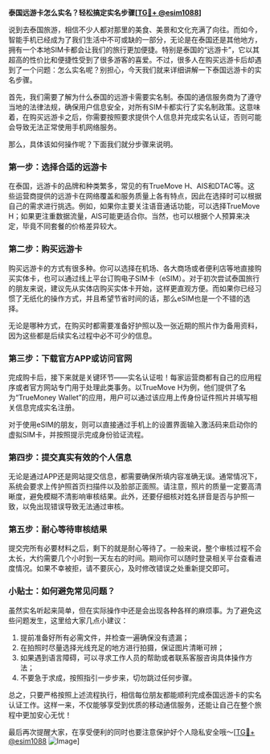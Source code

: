 **泰国远游卡怎么实名？轻松搞定实名步骤[[TG💪+ @esim1088](https://t.me/s/esim1088)]**

说到去泰国旅游，相信不少人都对那里的美食、美景和文化充满了向往。而如今，智能手机已经成为了我们生活中不可或缺的一部分，无论是在泰国还是其他地方，拥有一个本地SIM卡都会让我们的旅行更加便捷。特别是泰国的“远游卡”，它以其超高的性价比和便捷性受到了很多游客的喜爱。不过，很多人在购买远游卡后却遇到了一个问题：怎么实名呢？别担心，今天我们就来详细讲解一下泰国远游卡的实名步骤。

首先，我们需要了解为什么泰国的远游卡需要实名制。泰国的通信服务商为了遵守当地的法律法规，确保用户信息安全，对所有SIM卡都实行了实名制政策。这意味着，在购买远游卡之后，你需要按照要求提供个人信息并完成实名认证，否则可能会导致无法正常使用手机网络服务。

那么，具体该如何操作呢？下面我们就分步骤来说明。

### 第一步：选择合适的远游卡

在泰国，远游卡的品牌和种类繁多，常见的有TrueMove H、AIS和DTAC等。这些运营商提供的远游卡在网络覆盖和服务质量上各有特点，因此在选择时可以根据自己的需求进行挑选。例如，如果你主要关注语音通话功能，可以选择TrueMove H；如果更注重数据流量，AIS可能更适合你。当然，也可以根据个人预算来决定，毕竟不同套餐的价格差异较大。

### 第二步：购买远游卡

购买远游卡的方式有很多种。你可以选择在机场、各大商场或者便利店等地直接购买实体卡，也可以通过线上平台订购电子SIM卡（eSIM）。对于初次尝试泰国旅行的朋友来说，建议先从实体店购买实体卡开始，这样更直观方便。而如果你已经习惯了无纸化的操作方式，并且希望节省时间的话，那么eSIM也是一个不错的选择。

无论是哪种方式，在购买时都需要准备好护照以及一张近期的照片作为备用资料，因为这些都是后续实名过程中必不可少的信息。

### 第三步：下载官方APP或访问官网

完成购卡后，接下来就是关键环节——实名认证啦！每家运营商都有自己的应用程序或者官方网站专门用于处理此类事务。以TrueMove H为例，他们提供了名为“TrueMoney Wallet”的应用，用户可以通过该应用上传身份证件照片并填写相关信息完成实名注册。

对于使用eSIM的朋友，则可以直接通过手机上的设置界面输入激活码来启动你的虚拟SIM卡，并按照提示完成身份验证流程。

### 第四步：提交真实有效的个人信息

无论是通过APP还是网站提交信息，都需要确保所填内容准确无误。通常情况下，系统会要求上传护照首页扫描件以及脸部正面照。请注意，照片的质量一定要高清晰度，避免模糊不清影响审核结果。此外，还要仔细核对姓名拼音是否与护照一致，以免出现错误导致无法通过审核。

### 第五步：耐心等待审核结果

提交完所有必要材料之后，剩下的就是耐心等待了。一般来说，整个审核过程不会太长，大约需要几个小时到一天左右的时间。期间你可以随时登录相关平台查看进度情况。如果不幸被拒，请不要灰心，及时修改错误之处重新提交即可。

### 小贴士：如何避免常见问题？

虽然实名听起来简单，但在实际操作中还是会出现各种各样的麻烦事。为了避免这些问题发生，这里给大家几点小建议：

1. 提前准备好所有必需文件，并检查一遍确保没有遗漏；
2. 在拍照时尽量选择光线充足的地方进行拍摄，保证图片清晰可辨；
3. 如果遇到语言障碍，可以寻求工作人员的帮助或者联系客服咨询具体操作方法；
4. 不要急于求成，按照指引一步步来，切勿跳过任何步骤。

总之，只要严格按照上述流程执行，相信每位朋友都能顺利完成泰国远游卡的实名认证工作。这样一来，不仅能够享受到优质的移动通信服务，还能让自己在整个旅程中更加安心无忧！

最后再次提醒大家，在享受便利的同时也要注意保护好个人隐私安全哦～[[TG💪+ @esim1088](https://t.me/s/esim1088) ![Image](https://i.postimg.cc/4NQfJmqS/Snipaste-2025-05-13-00-14-12.png)]